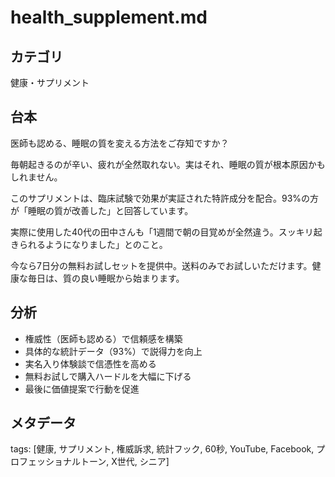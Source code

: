 # health_supplement.md

## カテゴリ
健康・サプリメント

## 台本
医師も認める、睡眠の質を変える方法をご存知ですか？

毎朝起きるのが辛い、疲れが全然取れない。実はそれ、睡眠の質が根本原因かもしれません。

このサプリメントは、臨床試験で効果が実証された特許成分を配合。93%の方が「睡眠の質が改善した」と回答しています。

実際に使用した40代の田中さんも「1週間で朝の目覚めが全然違う。スッキリ起きられるようになりました」とのこと。

今なら7日分の無料お試しセットを提供中。送料のみでお試しいただけます。健康な毎日は、質の良い睡眠から始まります。

## 分析
- 権威性（医師も認める）で信頼感を構築
- 具体的な統計データ（93%）で説得力を向上
- 実名入り体験談で信憑性を高める
- 無料お試しで購入ハードルを大幅に下げる
- 最後に価値提案で行動を促進

## メタデータ
tags: [健康, サプリメント, 権威訴求, 統計フック, 60秒, YouTube, Facebook, プロフェッショナルトーン, X世代, シニア]